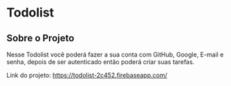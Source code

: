 # Todolist
## Sobre o Projeto

Nesse Todolist você poderá fazer a sua conta com GitHub, Google, E-mail e senha, depois de ser autenticado então poderá criar suas tarefas.

Link do projeto: https://todolist-2c452.firebaseapp.com/
